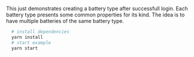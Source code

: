 This just demonstrates creating a battery type after successfull login. 
Each battery type presents some common properties for its kind. The idea is to have multiple batteries of the same battery type.

```bash
  # install dependencies
  yarn install
  # start example
  yarn start
```